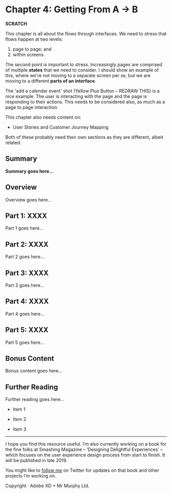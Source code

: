Chapter 4: Getting From A → B
=============================

**SCRATCH**

This chapter is all about the flows through interfaces. We need to stress that flows happen at two levels:

1. page to page; and
2. within screens.

The second point is important to stress. Increasingly pages are comprised of multiple **states** that we need to consider. I should show an example of this, where we're not moving to a separate screen per se, but we are moving to a different **parts of an interface**.

The 'add a calendar event' shot (Yellow Plus Button – REDRAW THIS) is a nice example. The user is interacting with the page and the page is responding to their actions. This needs to be considered also, as much as a page to page interaction.

This chapter also needs content on:

+ User Stories and Customer Journey Mapping

Both of these probably need their own sections as they are different, albeit related.



Summary
-------

**Summary goes here…**



Overview
--------

Overview goes here…



Part 1: XXXX
--------------------------

Part 1 goes here…



Part 2: XXXX
--------------------------

Part 2 goes here…



Part 3: XXXX
--------------------------

Part 3 goes here…



Part 4: XXXX
--------------------------

Part 4 goes here…



Part 5: XXXX
--------------------------

Part 5 goes here…



Bonus Content
-------------

Bonus content goes here…



Further Reading
---------------

Further reading goes here…

+ Item 1

+ Item 2

+ Item 3


---


I hope you find this resource useful. I’m also currently working on a book for the fine folks at Smashing Magazine – ‘Designing Delightful Experiences’ – which focuses on the user experience design process from start to finish. It will be published in late 2019.

You might like to [follow me](https://www.twitter.com/fehler) on Twitter for updates on that book and other projects I’m working on.

Copyright · Adobe XD + Mr Murphy Ltd.